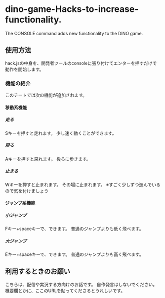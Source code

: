# dino-game-Hacks-to-increase-functionality.
The CONSOLE command adds new functionality to the DINO game.

## 使用方法
hack.jsの中身を、開発者ツールのconsoleに張り付けてエンターを押すだけで動作を開始します。

### 機能の紹介
このチートでは次の機能が追加されます。

#### 移動系機能
##### 走る
Sキーを押すと走れます。
少し速く動くことができます。
##### 戻る
Aキーを押すと戻れます。
後ろに歩きます。
##### 止まる
Wキーを押すと止まれます。
その場に止まれます。
※すごく少しずつ進んでいるので気を付けましょう

#### ジャンプ系機能
##### 小ジャンプ
Fキー+spaceキーで、できます。
普通のジャンプよりも低く飛べます。
##### 大ジャンプ
Eキー+spaceキーで、できます。
普通のジャンプよりも高く飛べます。

## 利用するときのお願い
こちらは、配信や実況する方向けのお話です。
自作発言はしないでください。
概要欄とかに、ここのURLを貼ってくださるとうれしいです。
